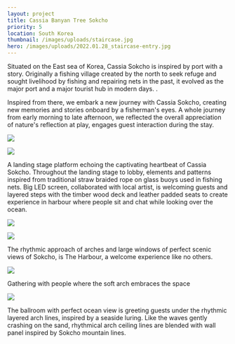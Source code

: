 ```yaml
---
layout: project
title: Cassia Banyan Tree Sokcho
priority: 5
location: South Korea
thumbnail: /images/uploads/staircase.jpg
hero: /images/uploads/2022.01.28_staircase-entry.jpg
---
```

Situated on the East sea of Korea, Cassia Sokcho is inspired by port with a story. Originally a fishing village created by the north to seek refuge and sought livelihood by fishing and repairing nets in the past, it evolved as the major port and a major tourist hub in modern days. .

Inspired from there, we embark a new journey with Cassia Sokcho, creating new memories and stories onboard by a fisherman's eyes. A whole journey from early morning to late afternoon, we reflected the overall appreciation of nature's reflection at play, engages guest interaction during the stay.

![](/images/uploads/staircase.jpg)

![](/images/uploads/2022.01.28_staircase-entry.jpg)

A landing stage platform echoing the captivating heartbeat of Cassia Sokcho. Throughout the landing stage to lobby, elements and patterns inspired from traditional straw braided rope on glass buoys used in fishing nets. Big LED screen, collaborated with local artist, is welcoming guests and layered steps with the timber wood deck and leather padded seats to create experience in harbour where people sit and chat while looking over the ocean.

![](/images/uploads/lobby-sketch.jpg)

![](/images/uploads/2022.01.28_lobby-updated.jpg)

The rhythmic approach of arches and large windows of perfect scenic views of Sokcho, is The Harbour, a welcome experience like no others.

![](/images/uploads/2022.01.20_banquet-hall_3.jpg)

Gathering with people where the soft arch embraces the space

![](/images/uploads/2020.01.20_ballroom_.jpg)

The ballroom with perfect ocean view is greeting guests under the rhythmic layered arch lines, inspired by a seaside luring. Like the waves gently crashing on the sand, rhythmical arch ceiling lines are blended with wall panel inspired by Sokcho mountain lines.
